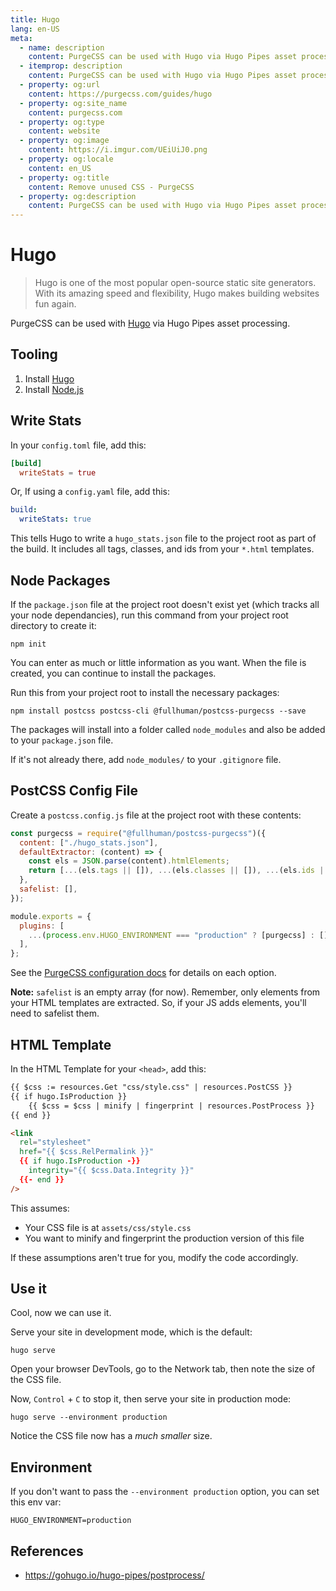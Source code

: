 ```yaml
---
title: Hugo
lang: en-US
meta:
  - name: description
    content: PurgeCSS can be used with Hugo via Hugo Pipes asset processing
  - itemprop: description
    content: PurgeCSS can be used with Hugo via Hugo Pipes asset processing
  - property: og:url
    content: https://purgecss.com/guides/hugo
  - property: og:site_name
    content: purgecss.com
  - property: og:type
    content: website
  - property: og:image
    content: https://i.imgur.com/UEiUiJ0.png
  - property: og:locale
    content: en_US
  - property: og:title
    content: Remove unused CSS - PurgeCSS
  - property: og:description
    content: PurgeCSS can be used with Hugo via Hugo Pipes asset processing
---
```


# Hugo

> Hugo is one of the most popular open-source static site generators. With its amazing speed and flexibility, Hugo makes building websites fun again.

PurgeCSS can be used with [Hugo](https://gohugo.io/) via Hugo Pipes asset processing.

## Tooling

1. Install [Hugo](https://gohugo.io/getting-started/installing/)
1. Install [Node.js](https://nodejs.org/en/download/)

## Write Stats

In your `config.toml` file, add this:

```toml
[build]
  writeStats = true
```

Or, If using a `config.yaml` file, add this:

```yaml
build:
  writeStats: true
```

This tells Hugo to write a `hugo_stats.json` file to the project root as part of the build. It includes all tags, classes, and ids from your `*.html` templates.

## Node Packages

If the `package.json` file at the project root doesn't exist yet (which tracks all your node dependancies), run this command from your project root directory to create it:

```
npm init
```

You can enter as much or little information as you want. When the file is created, you can continue to install the packages.

Run this from your project root to install the necessary packages:

```
npm install postcss postcss-cli @fullhuman/postcss-purgecss --save
```

The packages will install into a folder called `node_modules` and also be added to your `package.json` file.

If it's not already there, add `node_modules/` to your `.gitignore` file.

## PostCSS Config File

Create a `postcss.config.js` file at the project root with these contents:

```js
const purgecss = require("@fullhuman/postcss-purgecss")({
  content: ["./hugo_stats.json"],
  defaultExtractor: (content) => {
    const els = JSON.parse(content).htmlElements;
    return [...(els.tags || []), ...(els.classes || []), ...(els.ids || [])];
  },
  safelist: [],
});

module.exports = {
  plugins: [
    ...(process.env.HUGO_ENVIRONMENT === "production" ? [purgecss] : []),
  ],
};
```

See the [PurgeCSS configuration docs](../configuration.md) for details on each option.

**Note:** `safelist` is an empty array (for now). Remember, only elements from your HTML templates are extracted. So, if your JS adds elements, you'll need to safelist them.

## HTML Template

In the HTML Template for your `<head>`, add this:

```html
{{ $css := resources.Get "css/style.css" | resources.PostCSS }} 
{{ if hugo.IsProduction }} 
    {{ $css = $css | minify | fingerprint | resources.PostProcess }} 
{{ end }}

<link
  rel="stylesheet"
  href="{{ $css.RelPermalink }}"
  {{ if hugo.IsProduction -}} 
    integrity="{{ $css.Data.Integrity }}"
  {{- end }}
/>
```

This assumes:

- Your CSS file is at `assets/css/style.css`
- You want to minify and fingerprint the production version of this file

If these assumptions aren't true for you, modify the code accordingly.

## Use it

Cool, now we can use it.

Serve your site in development mode, which is the default:

```
hugo serve
```

Open your browser DevTools, go to the Network tab, then note the size of the CSS file.

Now, `Control` + `C` to stop it, then serve your site in production mode:

```
hugo serve --environment production
```

Notice the CSS file now has a _much smaller_ size.

## Environment

If you don't want to pass the `--environment production` option, you can set this env var:

```
HUGO_ENVIRONMENT=production
```

## References

- <https://gohugo.io/hugo-pipes/postprocess/>
